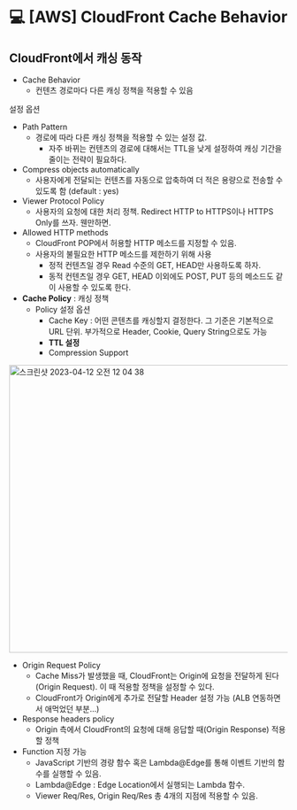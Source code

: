 💻 [AWS] CloudFront Cache Behavior
==============================
## CloudFront에서 캐싱 동작
* Cache Behavior
  * 컨텐츠 경로마다 다른 캐싱 정책을 적용할 수 있음

설정 옵션

* Path Pattern
    * 경로에 따라 다른 캐싱 정책을 적용할 수 있는 설정 값.
        * 자주 바뀌는 컨텐츠의 경로에 대해서는 TTL을 낮게 설정하여 캐싱 기간을 줄이는 전략이 필요하다.
* Compress objects automatically
    * 사용자에게 전달되는 컨텐츠를 자동으로 압축하여 더 적은 용량으로 전송할 수 있도록 함 (default : yes)
* Viewer Protocol Policy
    * 사용자의 요청에 대한 처리 정책. Redirect HTTP to HTTPS이나 HTTPS Only를 쓰자. 웬만하면.
* Allowed HTTP methods
    * CloudFront POP에서 허용할 HTTP 메소드를 지정할 수 있음.
    * 사용자의 불필요한 HTTP 메소드를 제한하기 위해 사용
        * 정적 컨텐츠일 경우 Read 수준의 GET, HEAD만 사용하도록 하자.
        * 동적 컨텐츠일 경우 GET, HEAD 이외에도 POST, PUT 등의 메소드도 같이 사용할 수 있도록 한다.
* **Cache Policy** : 캐싱 정책
  * Policy 설정 옵션
    * Cache Key : 어떤 콘텐츠를 캐싱할지 결정한다. 그 기준은 기본적으로 URL 단위. 부가적으로 Header, Cookie, Query String으로도 가능
    * **TTL 설정**
    * Compression Support

<img width="520" alt="스크린샷 2023-04-12 오전 12 04 38" src="https://user-images.githubusercontent.com/57285121/231205686-4551bae6-4608-4e9e-8e42-679dd66ec465.png">

* Origin Request Policy
    * Cache Miss가 발생했을 때, CloudFront는 Origin에 요청을 전달하게 된다(Origin Request). 이 때 적용할 정책을 설정할 수 있다.
    * CloudFront가 Origin에게 추가로 전달할 Header 설정 가능 (ALB 연동하면서 애먹었던 부분...)
* Response headers policy
    * Origin 측에서 CloudFront의 요청에 대해 응답할 때(Origin Response) 적용할 정책
* Function 지정 가능
    * JavaScript 기반의 경량 함수 혹은 Lambda@Edge를 통해 이벤트 기반의 함수를 실행할 수 있음.
    * Lambda@Edge : Edge Location에서 실행되는 Lambda 함수.
    * Viewer Req/Res, Origin Req/Res 총 4개의 지점에 적용할 수 있음.
    
